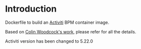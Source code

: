 # Introduction

Dockerfile to build an [Activiti](#http://www.activiti.org/) BPM container image.

Based on [Colin Woodcock's work](https://github.com/cwoodcock-docker/activiti), please refer for all the details. 

Activiti version has been changed to 5.22.0
